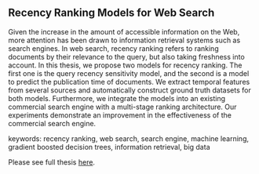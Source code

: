 ## Recency Ranking Models for Web Search

Given the increase in the amount of accessible information on the Web, more attention has been drawn to information retrieval systems such as search engines. In web search, recency ranking refers to ranking documents by their relevance to the query, but also taking freshness into account. In this thesis, we propose two models for recency ranking. The first one is the query recency sensitivity model, and the second is a model to predict the publication time of documents. We extract temporal features from several sources and automatically construct ground truth datasets for both models. Furthermore, we integrate the models into an existing commercial search engine with a multi-stage ranking architecture. Our experiments demonstrate an improvement in the effectiveness of the commercial search engine.

keywords: recency ranking, web search, search engine, machine learning, gradient boosted decision trees, information retrieval, big data

Please see full thesis [here](https://github.com/pgombar/master-thesis/blob/master/recency-ranking-models.pdf).
